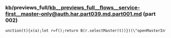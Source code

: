 ### kb/previews_full/kb__previews_full__flows__service-first__master-only@auth.har.part039.md.part001.md (part 002)

```md
unction(t){x(a);let r=f();return B(r.selectMaster(t))})(\"openMasterInfo\",function(t){x(a);l
```

```
